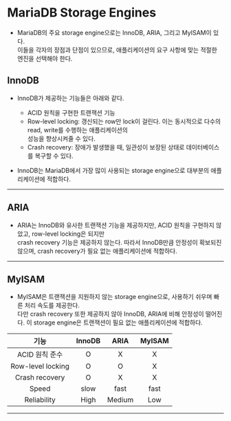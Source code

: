 # MariaDB Storage Engines

- MariaDB의 주요 storage engine으로는 InnoDB, ARIA, 그리고 MyISAM이 있다.  
  이들을 각자의 장점과 단점이 있으므로, 애플리케이션의 요구 사항에 맞는 적절한 엔진을 선택해야 한다.

## InnoDB

- InnoDB가 제공하는 기능들은 아래와 같다.

  - ACID 원칙을 구현한 트랜잭션 기능
  - Row-level locking: 갱신되는 row만 lock이 걸린다. 이는 동시적으로 다수의 read, write를 수행하는 애플리케이션의  
    성능을 향상시켜줄 수 있다.
  - Crash recovery: 장애가 발생했을 때, 일관성이 보장된 상태로 데이터베이스를 복구할 수 있다.

- InnoDB는 MariaDB에서 가장 많이 사용되는 storage engine으로 대부분의 애플리케이션에 적합하다.

---

## ARIA

- ARIA는 InnoDB와 유사한 트랜잭션 기능을 제공하지만, ACID 원칙을 구현하지 않았고, row-level locking은 되지만  
  crash recovery 기능은 제공하지 않는다. 따라서 InnoDB만큼 안정성이 확보되진 않으며, crash recovery가 필요 없는 애플리케이션에 적합하다.

---

## MyISAM

- MyISAM은 트랜잭션을 지원하지 않는 storage engine으로, 사용하기 쉬우며 빠른 처리 속도를 제공한다.  
  다만 crash recovery 또한 제공하지 않아 InnoDB, ARIA에 비해 안정성이 떨어진다. 이 storage engine은 트랜잭션이 필요 없는 애플리케이션에 적합하다.

|       기능        | InnoDB |  ARIA  | MyISAM |
| :---------------: | :----: | :----: | :----: |
|  ACID 원칙 준수   |   O    |   X    |   X    |
| Row-level locking |   O    |   O    |   X    |
|  Crash recovery   |   O    |   X    |   X    |
|       Speed       |  slow  |  fast  |  fast  |
|    Reliability    |  High  | Medium |  Low   |

---
